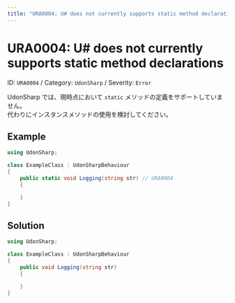 ```yaml
---
title: "URA0004: U# does not currently supports static method declarations"
---
```


# URA0004: U# does not currently supports static method declarations

ID: `URA0004` /
Category: <code data-color="category-udon-sharp">UdonSharp</code> /
Severity: <code data-color="severity-error">Error</code>

UdonSharp では、現時点において `static` メソッドの定義をサポートしていません。  
代わりにインスタンスメソッドの使用を検討してください。

## Example

```csharp
using UdonSharp;

class ExampleClass : UdonSharpBehaviour
{
    public static void Logging(string str) // URA0004
    {

    }
}
```

## Solution

```csharp
using UdonSharp;

class ExampleClass : UdonSharpBehaviour
{
    public void Logging(string str)
    {

    }
}
```
